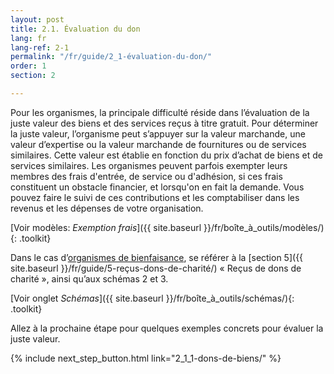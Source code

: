 ```yaml
---
layout: post
title: 2.1. Évaluation du don
lang: fr
lang-ref: 2-1
permalink: "/fr/guide/2_1-évaluation-du-don/"
order: 1
section: 2

---
```

Pour les organismes, la principale difficulté réside dans l’évaluation de la juste valeur des biens et des services reçus à titre gratuit. Pour déterminer la juste valeur, l’organisme peut s’appuyer sur la valeur marchande, une valeur d’expertise ou la valeur marchande de fournitures ou de services similaires. Cette valeur est établie en fonction du prix d’achat de biens et de services similaires. Les organismes peuvent parfois exempter leurs membres des frais d'entrée, de service ou d'adhésion, si ces frais constituent un obstacle financier, et lorsqu'on en fait la demande. Vous pouvez faire le suivi de ces contributions et les comptabiliser dans les revenus et les dépenses de votre organisation.

[Voir modèles: _Exemption frais_]({{ site.baseurl }}/fr/boîte_à_outils/modèles/){: .toolkit}

Dans le cas d’<a href="{{site.baseurl}}/fr/boîte_à_outils/lexique#organisme-de-bienfaisance-ob" target="_blank" title="Organisme qui poursuit des fins de bienfaisance et qui a été enregistré à titre d’organisme de bienfaisance en vertu de la Loi de l’impôt sur le revenu (fédéral) et de la Loi sur les impôts du Québec (provincial). Voir la section Quel est votre statut aux fins de la taxe de vente et les sous-sections Statut 165.
fiscal - Organisme de bienfaisance enregistré et Statut aux fins de la taxe de vente - Organisme de bienfaisance pour la définition complète de terme organisme de bienfaisance aux fins de l’application des lois régissant la taxe de vente au Québec.">organismes de bienfaisance</a>, se référer à la [section 5]({{ site.baseurl }}/fr/guide/5-reçus-dons-de-charité/) « Reçus de dons de charité », ainsi qu’aux schémas 2 et 3.

[Voir onglet _Schémas_]({{ site.baseurl }}/fr/boîte_à_outils/schémas/){: .toolkit}

Allez à la prochaine étape pour quelques exemples concrets pour évaluer la juste valeur.

{% include next_step_button.html link="2_1_1-dons-de-biens/" %}